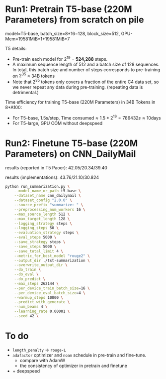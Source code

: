# Run1: Pretrain T5-base (220M Parameters) from scratch on pile
model=T5-base, batch_size=8\*16=128, block_size=512, GPU-Mem=19581MiB\*1+19581MiB\*7

T5 details: 
- Pre-train each model for $2^{19}$ = **524,288** steps.
- A maximum sequence length of 512 and a batch size of 128 sequences. In total, this batch size and number of steps corresponds to pre-training on $2^{35}$ $\approx$ 34B tokens
- Note that $2^{35}$ tokens only covers a fraction of the entire C4 data set, so we never repeat any data during pre-training. (repeating data is detrimental.)

Time efficiency for training T5-base (220M Parameters) in 34B Tokens in 8\*A100:
- For T5-base, 1.5s/step, $\text{Time consumed} \approx 1.5 * 2^{19} = 786432s \approx 10 \text{days}$
- For T5-large, GPU OOM without deepspeed

# Run2: Finetune T5-base (220M Parameters) on CNN_DailyMail

results (reported in T5 Paoer): 42.05/20.34/39.40

results (implementations): 43.76/21.10/30.824

```bash
python run_summarization.py \
    --model_name_or_path t5-base \
    --dataset_name cnn_dailymail \
    --dataset_config "2.0.0" \
    --source_prefix "summarize: " \
    --preprocessing_num_workers 16 \
    --max_source_length 512 \
    --max_target_length 128 \
    --logging_strategy steps \
    --logging_steps 50 \
    --evaluation_strategy steps \
    --eval_steps 5000 \
    --save_strategy steps \
    --save_steps 5000 \
    --save_total_limit 4 \
    --metric_for_best_model "rouge2" \
    --output_dir ./tst-summarization \
    --overwrite_output_dir \
    --do_train \
    --do_eval \
    --do_predict \
    --max_steps 262144 \
    --per_device_train_batch_size=16 \
    --per_device_eval_batch_size=4 \
    --warmup_steps 10000 \
    --predict_with_generate \
    --num_beams 4 \
    --learning_rate 0.00001 \
    --seed 42 \
```

# To do

- `length_penalty` -> `rouge-L`
- `adafactor` optimizer and `noam` schedule in pre-train and fine-tune.
    - compare with AdamW
    - the consistency of optimizer in pretrain and finetune
- \+ deepspeed
